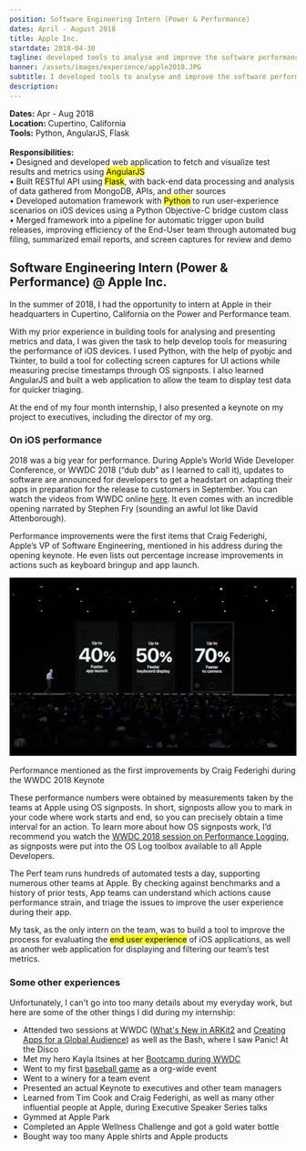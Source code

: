 ```yaml
---
position: Software Engineering Intern (Power & Performance)
dates: April - August 2018
title: Apple Inc.
startdate: 2018-04-30
tagline: developed tools to analyse and improve the software performance of millions of devices around the world,
banner: /assets/images/experience/apple2018.JPG
subtitle: I developed tools to analyse and improve the software performance of millions of devices around the world by implementing solutions to greatly increase the efficiency of data gathering and analysis.
description: 
---
```

<div class="sidebar">
	<b>Dates:</b> Apr - Aug 2018
	<br><b>Location:</b> Cupertino, California
	<br><b>Tools:</b> Python, AngularJS, Flask
	<br><br><b>Responsibilities:</b>
	<br>• Designed and developed web application to fetch and visualize test results and metrics using <mark>AngularJS</mark>
	<br>• Built RESTful API using <mark>Flask</mark>, with back-end data processing and analysis of data gathered from MongoDB, APIs, and other sources
	<br>• Developed automation framework with <mark>Python</mark> to run user-experience scenarios on iOS devices using a Python Objective-C bridge custom class
	<br>• Merged framework into a pipeline for automatic trigger upon build releases, improving efficiency of the End-User team through automated bug filing, summarized email reports, and screen captures for review and demo 
</div>

## Software Engineering Intern (Power & Performance) @ Apple Inc.

In the summer of 2018, I had the opportunity to intern at Apple in their headquarters in Cupertino, California on the Power and Performance team. 

With my prior experience in building tools for analysing and presenting metrics and data, I was given the task to help develop tools for measuring the performance of iOS devices. I used Python, with the help of pyobjc and Tkinter, to build a tool for collecting screen captures for UI actions while measuring precise timestamps through OS signposts. I also learned AngularJS and built a web application to allow the team to display test data for quicker triaging. 

At the end of my four month internship, I also presented a keynote on my project to executives, including the director of my org. 

### On iOS performance

2018 was a big year for performance. During Apple’s World Wide Developer Conference, or WWDC 2018 (“dub dub” as I learned to call it), updates to software are announced for developers to get a headstart on adapting their apps in preparation for the release to customers in September. You can watch the videos from WWDC online <a href="https://developer.apple.com/videos/play/wwdc2018/101/">here</a>. It even comes with an incredible opening narrated by Stephen Fry (sounding an awful lot like David Attenborough). 

Performance improvements were the first items that Craig Federighi, Apple’s VP of Software Engineering, mentioned in his address during the opening keynote. He even lists out percentage increase improvements in actions such as keyboard bringup and app launch. 

![WWDC Perf Metrics during the Keynote](/assets/images/experience/wwdc-metrics.png)
<div class="caption">Performance mentioned as the first improvements by Craig Federighi during the WWDC 2018 Keynote</div>

These performance numbers were obtained by measurements taken by the teams at Apple using OS signposts. In short, signposts allow you to mark in your code where work starts and end, so you can precisely obtain a time interval for an action. To learn more about how OS signposts work, I’d recommend you watch the <a href="https://developer.apple.com/videos/play/wwdc2018/405/">WWDC 2018 session on Performance Logging</a>, as signposts were put into the OS Log toolbox available to all Apple Developers. 

The Perf team runs hundreds of automated tests a day, supporting numerous other teams at Apple. By checking against benchmarks and a history of prior tests, App teams can understand which actions cause performance strain, and triage the issues to improve the user experience during their app. 

My task, as the only intern on the team, was to build a tool to improve the process for evaluating the <mark>end user experience</mark> of iOS applications, as well as another web application for displaying and filtering our team’s test metrics.

### Some other experiences

Unfortunately, I can't go into too many details about my everyday work, but here are some of the other things I did during my internship:
- Attended two sessions at WWDC (<a href="https://developer.apple.com/videos/play/wwdc2018/602/">What's New in ARKit2</a> and <a href="https://developer.apple.com/videos/play/wwdc2018/201/">Creating Apps for a Global Audience</a>) as well as the Bash, where I saw Panic! At the Disco
- Met my hero Kayla Itsines at her <a href="https://appleinsider.com/articles/18/06/05/apple-launches-another-kind-of-bootcamp-at-wwdc-and-its-a-hiit">Bootcamp during WWDC</a>
- Went to my first <a href="https://www.mlb.com/giants">baseball game</a> as a org-wide event
- Went to a winery for a team event
- Presented an actual Keynote to executives and other team managers
- Learned from Tim Cook and Craig Federighi, as well as many other influential people at Apple, during Executive Speaker Series talks
- Gymmed at Apple Park
- Completed an Apple Wellness Challenge and got a gold water bottle
- Bought way too many Apple shirts and Apple products
